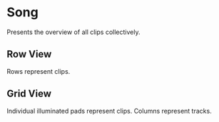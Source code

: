 # Song

Presents the overview of all clips collectively. 

## Row View

Rows represent clips.

## Grid View

Individual illuminated pads represent clips. Columns represent tracks.

